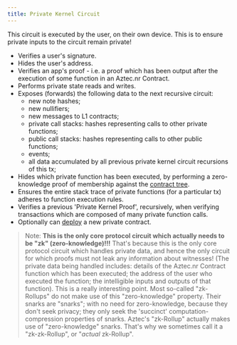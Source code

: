 ```yaml
---
title: Private Kernel Circuit
---
```


This circuit is executed by the user, on their own device. This is to ensure private inputs to the circuit remain private!

- Verifies a user's signature.
- Hides the user's address.
- Verifies an app's proof - i.e. a proof which has been output after the execution of some function in an Aztec.nr Contract.
- Performs private state reads and writes.
- Exposes (forwards) the following data to the next recursive circuit:
  - new note hashes;
  - new nullifiers;
  - new messages to L1 contracts;
  - private call stacks: hashes representing calls to other private functions;
  - public call stacks: hashes representing calls to other public functions;
  - events;
  - all data accumulated by all previous private kernel circuit recursions of this tx;
- Hides which private function has been executed, by performing a zero-knowledge proof of membership against the [contract tree](../../storage/trees/index.md#contract-tree).
- Ensures the entire stack trace of private functions (for a particular tx) adheres to function execution rules.
- Verifies a previous 'Private Kernel Proof', recursively, when verifying transactions which are composed of many private function calls.
- Optionally can [deploy](../../smart_contracts/contract_creation.md) a new private contract.

> Note: **This is the only core protocol circuit which actually needs to be "zk" (zero-knowledge)!!!** That's because this is the only core protocol circuit which handles private data, and hence the only circuit for which proofs must not leak any information about witnesses! (The private data being handled includes: details of the Aztec.nr Contract function which has been executed; the address of the user who executed the function; the intelligible inputs and outputs of that function).
> This is a really interesting point. Most so-called "zk-Rollups" do not make use of this "zero-knowledge" property. Their snarks are "snarks"; with no need for zero-knowledge, because they don't seek privacy; they only seek the 'succinct' computation-compression properties of snarks. Aztec's "zk-Rollup" actually makes use of "zero-knowledge" snarks. That's why we sometimes call it a "zk-zk-Rollup", or "_actual_ zk-Rollup".
